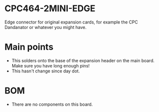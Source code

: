 # CPC464-2MINI-EDGE

Edge connector for original expansion cards, for example the CPC Dandanator or whatever you might have.

# Main points 

* This solders onto the base of the expansion header on the main board. Make sure you have long enough pins!
* This hasn't change since day dot.

# BOM

* There are no components on this board.